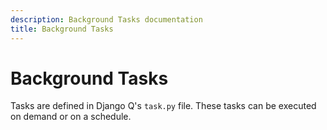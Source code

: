 ```yaml
---
description: Background Tasks documentation
title: Background Tasks
---
```


# Background Tasks

Tasks are defined in Django Q's `task.py` file. These tasks can be executed on demand or on a schedule.